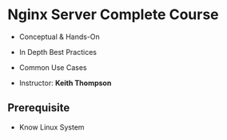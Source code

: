 # Nginx Server Complete Course

- Conceptual & Hands-On

- In Depth Best Practices

- Common Use Cases

- Instructor: **Keith Thompson**

## Prerequisite

- Know Linux System
